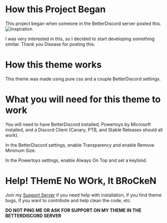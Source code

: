 # How this Project Began

This project began when someone in the BetterDiscord server posted this.
![Inspiration](https://user-images.githubusercontent.com/73869003/150845131-88987663-e5cc-4a01-82ca-eabd9186cce0.png)

I was very interested in this, so I decided to start developing something similar. Thank you Disease for posting this.

# How this theme works

This theme was made using pure css and a couple BetterDiscord settings. 

# What you will need for this theme to work

You will need to have BetterDiscord installed, Powertoys by Microsoft installed, and a Discord Client (Canary, PTB, and Stable Releases should all work).

In the BetterDiscord settings, enable Transparency and enable Remove Minimum Size.

In the Powertoys settings, enable Always On Top and set a keybind.

# Help! THemE No WOrk, It BRoCkeN

Join my [Support Server](https://discord.gg/BpwYF5UyHu) if you need help with installation, if you find theme bugs, if you want to contribute and help clean the code, etc.

**DO NOT PING ME OR ASK FOR SUPPORT ON MY THEME IN THE BETTERDISCORD SERVER**
